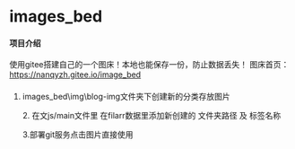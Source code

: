 # images_bed

#### 项目介绍
使用gitee搭建自己的一个图床！本地也能保存一份，防止数据丢失！
图床首页：https://nanqyzh.gitee.io/image_bed

#### 

1. images_bed\img\blog-img文件夹下创建新的分类存放图片


    ​2. 在文js/main文件里 在filarr数据里添加新创建的   文件夹路径  及   标签名称


    3.部署git服务点击图片直接使用